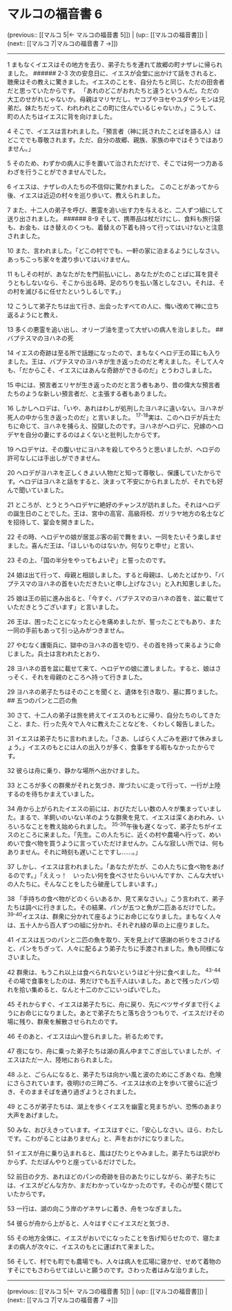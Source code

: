 # マルコの福音書 6

(previous:: [[マルコ 5|← マルコの福音書 5]]) | (up:: [[マルコの福音書]]) | (next:: [[マルコ 7|マルコの福音書 7 →]])

***


1 まもなくイエスはその地方を去り、弟子たちを連れて故郷の町ナザレに帰られました。 ###### 2-3 次の安息日に、イエスが会堂に出かけて話をされると、聴衆はその教えに驚きました。イエスのことを、自分たちと同じ、ただの田舎者だと思っていたからです。 「あれのどこがおれたちと違うというんだ。ただの大工のせがれじゃないか。母親はマリヤだし、ヤコブやヨセやユダやシモンは兄弟だ。妹たちだって、われわれとこの町に住んでいるじゃないか。」こうして、町の人たちはイエスに背を向けました。 

4 そこで、イエスは言われました。「預言者（神に託されたことばを語る人）はどこででも尊敬されます。ただ、自分の故郷、親族、家族の中ではそうではありません。」 

5 そのため、わずかの病人に手を置いて治されただけで、そこでは何一つ力あるわざを行うことができませんでした。 

6 イエスは、ナザレの人たちの不信仰に驚かれました。 このことがあってから後、イエスは近辺の村々を巡り歩いて、教えられました。 

7 また、十二人の弟子を呼び、悪霊を追い出す力を与えると、二人ずつ組にして送り出されました。 ###### 8-9 そして、携帯品は杖だけにし、食料も旅行袋も、お金も、はき替えのくつも、着替えの下着も持って行ってはいけないと注意されました。 

10 また、言われました。「どこの村ででも、一軒の家に泊まるようにしなさい。あっちこっち家々を渡り歩いてはいけません。 

11 もしその村が、あなたがたを門前払いにし、あなたがたのことばに耳を貸そうともしないなら、そこから出る時、足のちりを払い落としなさい。それは、その村を滅びるに任せたというしるしです。」 

12 こうして弟子たちは出て行き、出会ったすべての人に、悔い改めて神に立ち返るようにと教え、 

13 多くの悪霊を追い出し、オリーブ油を塗って大ぜいの病人を治しました。 ## バプテスマのヨハネの死 

14 イエスの奇跡は至る所で話題になったので、まもなくヘロデ王の耳にも入りました。王は、バプテスマのヨハネが生き返ったのだと考えました。そして人々も、「だからこそ、イエスにはあんな奇跡ができるのだ」とうわさしました。 

15 中には、預言者エリヤが生き返ったのだと言う者もあり、昔の偉大な預言者たちのような新しい預言者だ、と主張する者もありました。 

16 しかしヘロデは、「いや、あれはわしが処刑したヨハネに違いない。ヨハネが死人の中から生き返ったのだ」と言いました。 <sup class="versenum">17-18</sup>実は、このヘロデが兵士たちに命じて、ヨハネを捕らえ、投獄したのです。ヨハネがヘロデに、兄嫁のヘロデヤを自分の妻にするのはよくないと批判したからです。 

19 ヘロデヤは、その腹いせにヨハネを殺してやろうと思いましたが、ヘロデの許可なしには手出しができません。 

20 ヘロデがヨハネを正しくきよい人物だと知って尊敬し、保護していたからです。ヘロデはヨハネと話をすると、決まって不安にかられましたが、それでも好んで聞いていました。 

21 ところが、とうとうヘロデヤに絶好のチャンスが訪れました。それはヘロデの誕生日のことでした。王は、宮中の高官、高級将校、ガリラヤ地方の名士などを招待して、宴会を開きました。 

22 その時、ヘロデヤの娘が居並ぶ客の前で舞をまい、一同をたいそう楽しませました。喜んだ王は、「ほしいものはないか。何なりと申せ」と言い、 

23 その上、「国の半分をやってもよいぞ」と誓ったのです。 

24 娘は出て行って、母親と相談しました。すると母親は、しめたとばかり、「バプテスマのヨハネの首をいただきたいと申し上げなさい」と入れ知恵しました。 

25 娘は王の前に進み出ると、「今すぐ、バプテスマのヨハネの首を、盆に載せていただきとうございます」と言いました。 

26 王は、困ったことになったと心を痛めましたが、誓ったことでもあり、また一同の手前もあって引っ込みがつきません。 

27 やむなく護衛兵に、獄中のヨハネの首を切り、その首を持って来るように命じました。兵士は言われたとおり、 

28 ヨハネの首を盆に載せて来て、ヘロデヤの娘に渡しました。すると、娘はさっそく、それを母親のところへ持って行きました。 

29 ヨハネの弟子たちはそのことを聞くと、遺体を引き取り、墓に葬りました。 ## 五つのパンと二匹の魚 

30 さて、十二人の弟子は旅を終えてイエスのもとに帰り、自分たちのしてきたこと、また、行った先々で人々に教えたことなどを、くわしく報告しました。 

31 イエスは弟子たちに言われました。「さあ、しばらく人ごみを避けて休みましょう。」イエスのもとには人の出入りが多く、食事をする暇もなかったからです。 

32 彼らは舟に乗り、静かな場所へ出かけました。 

33 ところが多くの群衆がそれと気づき、岸づたいに走って行って、一行が上陸するのを待ちかまえていました。 

34 舟から上がられたイエスの前には、おびただしい数の人々が集まっていました。まるで、羊飼いのいない羊のような群衆を見て、イエスは深くあわれみ、いろいろなことを教え始められました。 <sup class="versenum">35-36</sup>午後も遅くなって、弟子たちがイエスのところに来ました。「先生。この人たちに、近くの村や農場へ行って、めいめいで食べ物を買うように言っていただけませんか。こんな寂しい所では、何もありません。それに時刻も遅いことですし……。」 

37 しかし、イエスは言われました。「あなたがたが、この人たちに食べ物をあげるのです。」「ええっ！　いったい何を食べさせたらいいんですか、こんな大ぜいの人たちに。そんなことをしたら破産してしまいます。」 

38 「手持ちの食べ物がどのくらいあるか、見て来なさい。」こう言われて、弟子たちは調べに行きました。その結果、パンが五つと魚が二匹あるだけでした。 <sup class="versenum">39-40</sup>イエスは、群衆に分かれて座るようにお命じになりました。まもなく人々は、五十人から百人ずつの組に分かれ、それぞれ緑の草の上に座りました。 

41 イエスは五つのパンと二匹の魚を取り、天を見上げて感謝の祈りをささげると、パンをちぎって、人々に配るよう弟子たちに手渡されました。魚も同様になさいました。 

42 群衆は、もうこれ以上は食べられないというほど十分に食べました。 <sup class="versenum">43-44</sup>その場で食事をしたのは、男だけでも五千人はいました。あとで残ったパン切れを拾い集めると、なんと十二のかごにいっぱいでした。 

45 それからすぐ、イエスは弟子たちに、舟に戻り、先にベツサイダまで行くようにお命じになりました。あとで弟子たちと落ち合うつもりで、イエスだけその場に残り、群衆を解散させられたのです。 

46 そのあと、イエスは山へ登られました。祈るためです。 

47 夜になり、舟に乗った弟子たちは湖の真ん中までこぎ出していましたが、イエスはただ一人、陸地におられました。 

48 ふと、ごらんになると、弟子たちは向かい風と波のためにこぎあぐね、危険にさらされています。夜明けの三時ごろ、イエスは水の上を歩いて彼らに近づき、そのままそばを通り過ぎようとされました。 

49 ところが弟子たちは、湖上を歩くイエスを幽霊と見まちがい、恐怖のあまり大声をあげました。 

50 みな、おびえきっています。イエスはすぐに、「安心しなさい。ほら、わたしです。こわがることはありません」と、声をおかけになりました。 

51 イエスが舟に乗り込まれると、風はぴたりとやみました。弟子たちは訳がわからず、ただぼんやりと座っているだけでした。 

52 前日の夕方、あれほどのパンの奇跡を目のあたりにしながら、弟子たちには、イエスがどんな方か、まだわかっていなかったのです。その心が堅く閉じていたからです。 

53 一行は、湖の向こう岸のゲネサレに着き、舟をつなぎました。 

54 彼らが舟から上がると、人々はすぐにイエスだと気づき、 

55 その地方全体に、イエスがおいでになったことを告げ知らせたので、寝たままの病人が次々に、イエスのもとに運ばれて来ました。 

56 そして、村でも町でも農場でも、人々は病人を広場に寝かせ、せめて着物のすそにでもさわらせてほしいと願うのです。さわった者はみな治りました。

***

(previous:: [[マルコ 5|← マルコの福音書 5]]) | (up:: [[マルコの福音書]]) | (next:: [[マルコ 7|マルコの福音書 7 →]])
